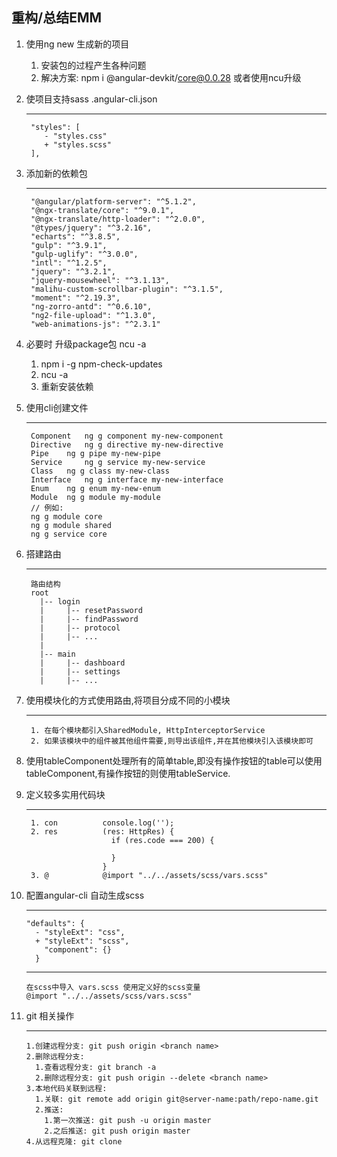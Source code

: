 ## 重构/总结EMM
1. 使用ng new 生成新的项目
      1. 安装包的过程产生各种问题
      2. 解决方案: npm i @angular-devkit/core@0.0.28 或者使用ncu升级
2. 使项目支持sass
    .angular-cli.json 
    
    ***
        "styles": [
           - "styles.css"
           + "styles.scss"
        ],
3. 添加新的依赖包
    ***
        "@angular/platform-server": "^5.1.2",
        "@ngx-translate/core": "^9.0.1",
        "@ngx-translate/http-loader": "^2.0.0",
        "@types/jquery": "^3.2.16",
        "echarts": "^3.8.5",
        "gulp": "^3.9.1",
        "gulp-uglify": "^3.0.0",
        "intl": "^1.2.5",
        "jquery": "^3.2.1",
        "jquery-mousewheel": "^3.1.13",
        "malihu-custom-scrollbar-plugin": "^3.1.5",
        "moment": "^2.19.3",
        "ng-zorro-antd": "^0.6.10",
        "ng2-file-upload": "^1.3.0",
        "web-animations-js": "^2.3.1"
4. 必要时 升级package包 ncu -a
    1. npm i -g npm-check-updates
    2. ncu -a
    3. 重新安装依赖
5. 使用cli创建文件
    ****
        Component 	ng g component my-new-component
        Directive 	ng g directive my-new-directive
        Pipe 	ng g pipe my-new-pipe
        Service 	ng g service my-new-service
        Class 	ng g class my-new-class
        Interface 	ng g interface my-new-interface
        Enum 	ng g enum my-new-enum
        Module 	ng g module my-module
        // 例如:
        ng g module core
        ng g module shared
        ng g service core
6. 搭建路由
    ***
        路由结构
        root
          |-- login
          |     |-- resetPassword
          |     |-- findPassword
          |     |-- protocol
          |     |-- ...
          |
          |-- main
          |     |-- dashboard
          |     |-- settings
          |     |-- ...
7. 使用模块化的方式使用路由,将项目分成不同的小模块
    ***
        1. 在每个模块都引入SharedModule, HttpInterceptorService
        2. 如果该模块中的组件被其他组件需要,则导出该组件,并在其他模块引入该模块即可
8. 使用tableComponent处理所有的简单table,即没有操作按钮的table可以使用tableComponent,有操作按钮的则使用tableService.
9. 定义较多实用代码块
    ***
        1. con          console.log('');
        2. res          (res: HttpRes) {
                          if (res.code === 200) {
                            
                          }
                        }
        3. @            @import "../../assets/scss/vars.scss"
10. 配置angular-cli 自动生成scss
    ***
        "defaults": {
          - "styleExt": "css",
          + "styleExt": "scss",
            "component": {}
          }
    ***
        在scss中导入 vars.scss 使用定义好的scss变量
        @import "../../assets/scss/vars.scss"
11. git 相关操作
    ***
        1.创建远程分支: git push origin <branch name>
        2.删除远程分支: 
          1.查看远程分支: git branch -a
          2.删除远程分支: git push origin --delete <branch name>
        3.本地代码关联到远程:
          1.关联: git remote add origin git@server-name:path/repo-name.git
          2.推送:
            1.第一次推送: git push -u origin master
            2.之后推送: git push origin master
        4.从远程克隆: git clone
